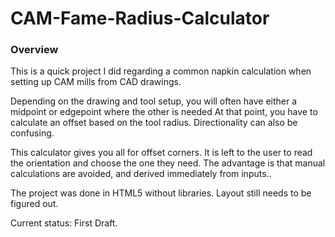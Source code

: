 # CAM-Fame-Radius-Calculator

### Overview

This is a quick project I did regarding a common napkin calculation when setting up CAM mills from CAD drawings.

Depending on the drawing and tool setup, you will often have either a midpoint or edgepoint where the other is needed
At that point, you have to calculate an offset based on the tool radius.
Directionality can also be confusing.

This calculator gives you all for offset corners.
It is left to the user to read the orientation and choose the one they need.
The advantage is that manual calculations are avoided, and derived immediately from inputs..

The project was done in HTML5 without libraries. 
Layout still needs to be figured out.

Current status: First Draft.
